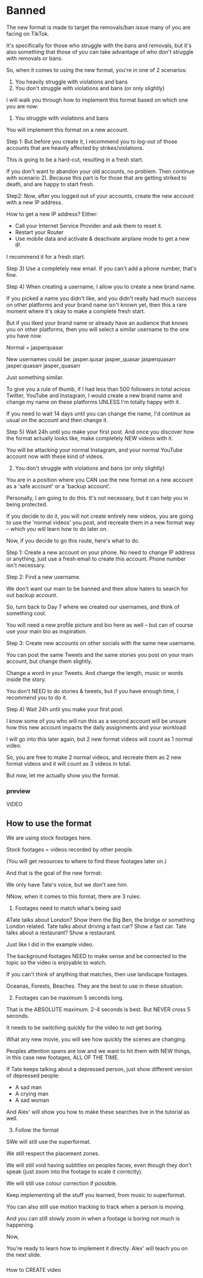 # Banned

The new format is made to target the removals/ban issue many of you are facing on TikTok.

It's specifically for those who struggle with the bans and removals, but it's also something that those of you can take advantage of who don't struggle with removals or bans.

So, when it comes to using the new format, you're in one of 2 scenarios:
1) You heavily struggle with violations and bans
2) You don't struggle with violations and bans (or only slightly)

I will walk you through how to implement this format based on which one you are now:

1) You struggle with violations and bans

You will implement this format on a new account.

Step 1:
But before you create it, I recommend you to log-out of those accounts that are heavily affected by strikes/violations.

This is going to be a hard-cut, resulting in a fresh start.

If you don't want to abandon your old accounts, no problem. Then continue with scenario 2). Because this part is for those that are getting striked to death, and are happy to start fresh.

Step2:
Now, after you logged out of your accounts, create the new account with a new IP address.

How to get a new IP address? Either:
- Call your Internet Service Provider and ask them to reset it.
- Restart your Router
- Use mobile data and activate & deactivate airplane mode to get a new IP.

I recommend it for a fresh start.

Step 3)
Use a completely new email. If you can't add a phone number, that's fine.

Step 4)
When creating a username, I allow you to create a new brand name.

If you picked a name you didn't like, and you didn't really had much success on other platforms and your brand name isn't known yet, then this a rare moment where it's okay to make a complete fresh start.

But if you liked your brand name or already have an audience that knows you on other platforms, then you will select a similar username to the one you have now.

Normal = jasperquasar

New usernames could be:
jasper.qusar
jasper_quasar
jasperquasarr
jasper.quasarr
jasper_quasarr

Just something similar.

To give you a rule of thumb, if I had less than 500 followers in total across Twitter, YouTube and Instagram, I would create a new brand name and change my name on these platforms UNLESS I'm totally happy with it.

If you need to wait 14 days until you can change the name, I'd continue as usual on the account and then change it.

Step 5)
Wait 24h until you make your first post. And once you discover how the format actually looks like, make completely NEW videos with it.

You will be attacking your normal Instagram, and your normal YouTube account now with these kind of videos.

2) You don't struggle with violations and bans (or only slightly)

You are in a position where you CAN use the new format on a new account as a 'safe account' or a 'backup account'.

Personally, I am going to do this. It's not necessary, but it can help you in being protected.

If you decide to do it, you will not create entirely new videos, you are going to use the 'normal videos' you post, and recreate them in a new format way – which you will learn how to do later on.

Now, if you decide to go this route, here's what to do.

Step 1:
Create a new account on your phone. No need to change IP address or anything, just use a fresh email to create this account. Phone number isn't necessary.

Step 2:
Find a new username.

We don't want our main to be banned and then allow haters to search for out backup account.

So, turn back to Day 7 where we created our usernames, and think of something cool.

You will need a new profile picture and bio here as well – but can of course use your main bio as inspiration.

Step 3:
Create new accounts on other socials with the same new username.

You can post the same Tweets and the same stories you post on your main account, but change them slightly.

Change a word in your Tweets. And change the length, music or words inside the story.

You don't NEED to do stories & tweets, but if you have enough time, I recommend you to do it.

Step 4)
Wait 24h until you make your first post.

I know some of you who will run this as a second account will be unsure how this new account impacts the daily assignments and your workload:

I will go into this later again, but 2 new format videos will count as 1 normal video.

So, you are free to make 2 normal videos, and recreate them as 2 new format videos and it will count as 3 videos in total.


But now, let me actually show you the format.

### preview
VIDEO

## How to use the format
We are using stock footages here.

Stock footages = videos recorded by other people.

(You will get resources to where to find these footages later on.)

And that is the goal of the new format:

We only have Tate's voice, but we don't see him.

NNow, when it comes to this format, there are 3 rules:

1) Footages need to match what's being said

ATate talks about London? Show them the Big Ben, the bridge or something London related.
Tate talks about driving a fast car? Show a fast car.
Tate talks about a restaurant? Show a restaurant.

Just like I did in the example video.

The background footages NEED to make sense and be connected to the topic so the video is enjoyable to watch.

If you can't think of anything that matches, then use landscape footages.

Oceanas, Forests, Beaches. They are the best to use in these situation.

2) Footages can be maximum 5 seconds long.

That is the ABSOLUTE maximum. 2-4 seconds is best. But NEVER cross 5 seconds.

It needs to be switching quickly for the video to not get boring.

What any new movie, you will see how quickly the scenes are changing.

Peoples attention spans are low and we want to hit them with NEW things, in this case new footages, ALL OF THE TIME.

If Tate keeps talking about a depressed person, just show different version of depressed people:
- A sad man
- A crying man
- A sad woman

And Alex' will show you how to make these searches live in the tutorial as well.

3) Follow the format

SWe will still use the superformat.

We still respect the placement zones.

We will still void having subtitles on peoples faces, even though they don't speak (just zoom into the footage to scale it correctly).

We will still use colour correction if possible.

Keep implementing all the stuff you learned, from music to superformat.

You can also still use motion tracking to track when a person is moving.

And you can still slowly zoom in when a footage is boring not much is happening.

Now,

You're ready to learn how to implement it directly. Alex' will teach you on the next slide.

###
How to CREATE video